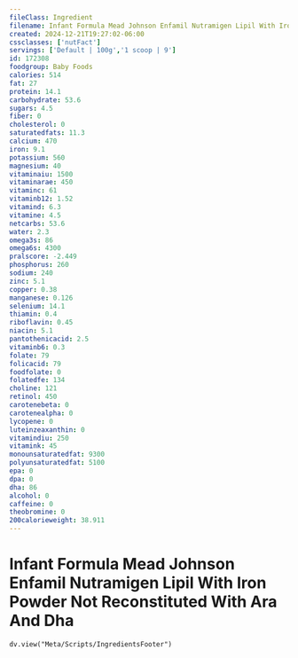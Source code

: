 ```yaml
---
fileClass: Ingredient
filename: Infant Formula Mead Johnson Enfamil Nutramigen Lipil With Iron Powder Not Reconstituted With Ara And Dha
created: 2024-12-21T19:27:02-06:00
cssclasses: ['nutFact']
servings: ['Default | 100g','1 scoop | 9']
id: 172308
foodgroup: Baby Foods
calories: 514
fat: 27
protein: 14.1
carbohydrate: 53.6
sugars: 4.5
fiber: 0
cholesterol: 0
saturatedfats: 11.3
calcium: 470
iron: 9.1
potassium: 560
magnesium: 40
vitaminaiu: 1500
vitaminarae: 450
vitaminc: 61
vitaminb12: 1.52
vitamind: 6.3
vitamine: 4.5
netcarbs: 53.6
water: 2.3
omega3s: 86
omega6s: 4300
pralscore: -2.449
phosphorus: 260
sodium: 240
zinc: 5.1
copper: 0.38
manganese: 0.126
selenium: 14.1
thiamin: 0.4
riboflavin: 0.45
niacin: 5.1
pantothenicacid: 2.5
vitaminb6: 0.3
folate: 79
folicacid: 79
foodfolate: 0
folatedfe: 134
choline: 121
retinol: 450
carotenebeta: 0
carotenealpha: 0
lycopene: 0
luteinzeaxanthin: 0
vitamindiu: 250
vitamink: 45
monounsaturatedfat: 9300
polyunsaturatedfat: 5100
epa: 0
dpa: 0
dha: 86
alcohol: 0
caffeine: 0
theobromine: 0
200calorieweight: 38.911
---
```


# Infant Formula Mead Johnson Enfamil Nutramigen Lipil With Iron Powder Not Reconstituted With Ara And Dha

```dataviewjs
dv.view("Meta/Scripts/IngredientsFooter")
```